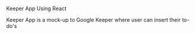 Keeper App Using React

Keeper App is a mock-up to Google Keeper where user can insert their to-do's
